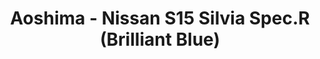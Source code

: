 ---
layout: product
title: "Aoshima - Nissan S15 Silvia Spec.R (Brilliant Blue)"
price: "TBA" 
desc: "N/A"
img_path: "/assets/img/AO08621.jpg"
brand: "N/A"
available: false
special_offer: false
new: false
soon: false
cat: "010000"
subcat: "013700"
subsubcat: "0N/A"
sifra: "AO08621"
popular: true
---
